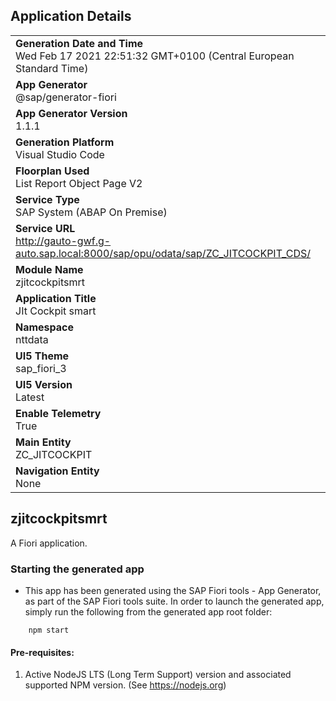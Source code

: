 ## Application Details
|               |
| ------------- |
|**Generation Date and Time**<br>Wed Feb 17 2021 22:51:32 GMT+0100 (Central European Standard Time)|
|**App Generator**<br>@sap/generator-fiori|
|**App Generator Version**<br>1.1.1|
|**Generation Platform**<br>Visual Studio Code|
|**Floorplan Used**<br>List Report Object Page V2|
|**Service Type**<br>SAP System (ABAP On Premise)|
|**Service URL**<br>http://gauto-gwf.g-auto.sap.local:8000/sap/opu/odata/sap/ZC_JITCOCKPIT_CDS/
|**Module Name**<br>zjitcockpitsmrt|
|**Application Title**<br>JIt Cockpit smart|
|**Namespace**<br>nttdata|
|**UI5 Theme**<br>sap_fiori_3|
|**UI5 Version**<br>Latest|
|**Enable Telemetry**<br>True|
|**Main Entity**<br>ZC_JITCOCKPIT|
|**Navigation Entity**<br>None|

## zjitcockpitsmrt

A Fiori application.

### Starting the generated app

-   This app has been generated using the SAP Fiori tools - App Generator, as part of the SAP Fiori tools suite.  In order to launch the generated app, simply run the following from the generated app root folder:

```
    npm start
```


#### Pre-requisites:

1. Active NodeJS LTS (Long Term Support) version and associated supported NPM version.  (See https://nodejs.org)


